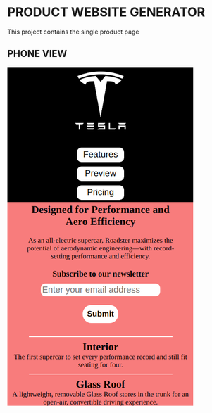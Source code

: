 # PRODUCT WEBSITE GENERATOR

This project contains the single product page

## PHONE VIEW

![image](images/phone.png)